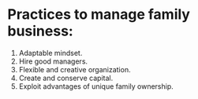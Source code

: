 # Practices to manage family business:
1. Adaptable mindset.
2. Hire good managers.
3. Flexible and creative organization.
4. Create and conserve capital.
5. Exploit advantages of unique family ownership.